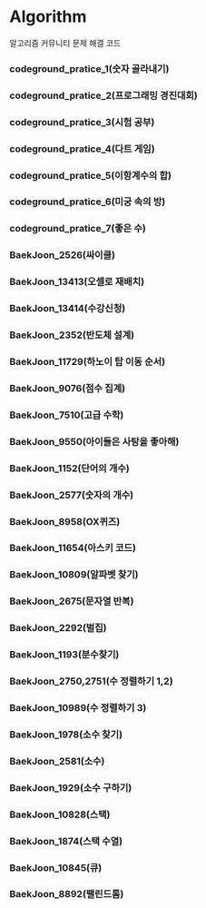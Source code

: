 ﻿# Algorithm
알고리즘 커뮤니티 문제 해결 코드

### codeground_pratice_1(숫자 골라내기)

### codeground_pratice_2(프로그래밍 경진대회)

### codeground_pratice_3(시험 공부)

### codeground_pratice_4(다트 게임)

### codeground_pratice_5(이항계수의 합)

### codeground_pratice_6(미궁 속의 방)

### codeground_pratice_7(좋은 수)

### BaekJoon_2526(싸이클)

### BaekJoon_13413(오셀로 재배치)

### BaekJoon_13414(수강신청)

### BaekJoon_2352(반도체 설계)

### BaekJoon_11729(하노이 탑 이동 순서)

### BaekJoon_9076(점수 집계)

### BaekJoon_7510(고급 수학)

### BaekJoon_9550(아이들은 사탕을 좋아해)

### BaekJoon_1152(단어의 개수)

### BaekJoon_2577(숫자의 개수)

### BaekJoon_8958(OX퀴즈)

### BaekJoon_11654(아스키 코드)

### BaekJoon_10809(알파벳 찾기)

### BaekJoon_2675(문자열 반복)

### BaekJoon_2292(벌집)

### BaekJoon_1193(분수찾기)

### BaekJoon_2750,2751(수 정렬하기 1,2)

### BaekJoon_10989(수 정렬하기 3)

### BaekJoon_1978(소수 찾기)

### BaekJoon_2581(소수)

### BaekJoon_1929(소수 구하기)

### BaekJoon_10828(스택)

### BaekJoon_1874(스택 수열)

### BaekJoon_10845(큐)

### BaekJoon_8892(팰린드롬)